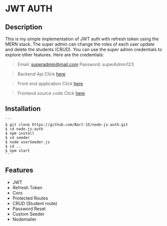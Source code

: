 # JWT AUTH

## Description


This is my simple implementation of JWT auth with refresh token using the MERN stack. The super admin can change the roles of each user update and delete the students (CRUD). You can use the super admin credentials to explore other features. Here are the credentials:

> Email: superadmin@mail.com
> Password: superAdmin123

>Backend Api Click [here](https://pure-hamlet-73381.herokuapp.com/api/v1)

>Front end application Click [here](https://serene-cucurucho-dfeca4.netlify.app)

>Frontend source code Click [here](https://github.com/Bart-15/react-auth)


## Installation

    ```
	$ git clone https://github.com/Bart-15/node-js-auth.git
	$ cd node-js-auth
	$ npm install
	$ cd seeder
	$ node userSeeder.js
	$ cd ..
	$ npm start
    ```


## Features
<ul>
  <li>JWT</li>
  <li>Refresh Token</li>
  <li>Cors</li>
  <li>Protected Routes</li>
  <li>CRUD (Student route)</li>
  <li>Password Reset</li>
  <li>Custom Seeder</li>
  <li>Nodemailer</li>
</ul>
